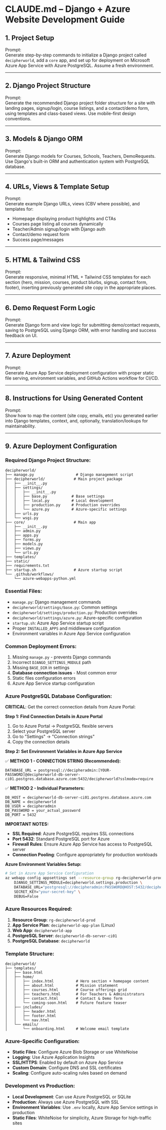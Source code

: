 # CLAUDE.md – Django + Azure Website Development Guide

## 1. Project Setup
Prompt:  
Generate step-by-step commands to initialize a Django project called `decipherworld`, add a `core` app, and set up for deployment on Microsoft Azure App Service with Azure PostgreSQL. Assume a fresh environment.

---

## 2. Django Project Structure
Prompt:  
Generate the recommended Django project folder structure for a site with landing pages, signup/login, course listings, and a contact/demo form, using templates and class-based views. Use mobile-first design conventions.

---

## 3. Models & Django ORM
Prompt:  
Generate Django models for Courses, Schools, Teachers, DemoRequests. Use Django's built-in ORM and authentication system with PostgreSQL database.

---

## 4. URLs, Views & Template Setup
Prompt:  
Generate example Django URLs, views (CBV where possible), and templates for:  
- Homepage displaying product highlights and CTAs  
- Courses page listing all courses dynamically  
- Teacher/Admin signup/login with Django auth  
- Contact/demo request form  
- Success page/messages

---

## 5. HTML & Tailwind CSS
Prompt:  
Generate responsive, minimal HTML + Tailwind CSS templates for each section (hero, mission, courses, product blurbs, signup, contact form, footer), inserting previously generated site copy in the appropriate places.

---

## 6. Demo Request Form Logic
Prompt:  
Generate Django form and view logic for submitting demo/contact requests, saving to PostgreSQL using Django ORM, with error handling and success feedback on UI.

---

## 7. Azure Deployment
Prompt:  
Generate Azure App Service deployment configuration with proper static file serving, environment variables, and GitHub Actions workflow for CI/CD.

---

## 8. Instructions for Using Generated Content
Prompt:  
Show how to map the content (site copy, emails, etc) you generated earlier into Django templates, context, and, optionally, translation/lookups for maintainability.

---

## 9. Azure Deployment Configuration

### Required Django Project Structure:
```
decipherworld/
├── manage.py                   # Django management script
├── decipherworld/             # Main project package  
│   ├── __init__.py
│   ├── settings/
│   │   ├── __init__.py
│   │   ├── base.py           # Base settings
│   │   ├── local.py          # Local development
│   │   ├── production.py     # Production overrides
│   │   └── azure.py          # Azure-specific settings
│   ├── urls.py
│   └── wsgi.py
├── core/                      # Main app
│   ├── __init__.py
│   ├── admin.py
│   ├── apps.py
│   ├── forms.py
│   ├── models.py
│   ├── views.py
│   └── urls.py
├── templates/
├── static/
├── requirements.txt
├── startup.sh                 # Azure startup script
└── .github/workflows/
    └── azure-webapps-python.yml
```

### Essential Files:
- `manage.py`: Django management commands
- `decipherworld/settings/base.py`: Common settings
- `decipherworld/settings/production.py`: Production overrides
- `decipherworld/settings/azure.py`: Azure-specific configuration
- `startup.sh`: Azure App Service startup script
- Proper `INSTALLED_APPS` and middleware configuration
- Environment variables in Azure App Service configuration

### Common Deployment Errors:
1. Missing `manage.py` - prevents Django commands
2. Incorrect `DJANGO_SETTINGS_MODULE` path
3. Missing `BASE_DIR` in settings
4. **Database connection issues** - Most common error
5. Static files configuration errors
6. Azure App Service startup configuration

### Azure PostgreSQL Database Configuration:

**CRITICAL**: Get the correct connection details from Azure Portal:

**Step 1: Find Connection Details in Azure Portal**
1. Go to Azure Portal → PostgreSQL flexible servers
2. Select your PostgreSQL server
3. Go to "Settings" → "Connection strings"
4. Copy the connection details

**Step 2: Set Environment Variables in Azure App Service**

✅ **METHOD 1 - CONNECTION STRING (Recommended):**
```
DATABASE_URL = postgresql://decipheradmin:[YOUR-PASSWORD]@decipherworld-db-server-ci01.postgres.database.azure.com:5432/decipherworld?sslmode=require
```

✅ **METHOD 2 - Individual Parameters:**
```
DB_HOST = decipherworld-db-server-ci01.postgres.database.azure.com
DB_NAME = decipherworld
DB_USER = decipheradmin
DB_PASSWORD = your_actual_password
DB_PORT = 5432
```

**IMPORTANT NOTES:**
- **SSL Required**: Azure PostgreSQL requires SSL connections
- **Port 5432**: Standard PostgreSQL port for Azure
- **Firewall Rules**: Ensure Azure App Service has access to PostgreSQL server
- **Connection Pooling**: Configure appropriately for production workloads

**Azure Environment Variables Setup:**
```bash
# Set in Azure App Service Configuration
az webapp config appsettings set --resource-group rg-decipherworld-prod --name decipherworld-app --settings \
    DJANGO_SETTINGS_MODULE=decipherworld.settings.production \
    DATABASE_URL="postgresql://decipheradmin:PASSWORD@HOST:5432/decipherworld?sslmode=require" \
    SECRET_KEY="your-secret-key" \
    DEBUG=False
```

### Azure Resources Required:
1. **Resource Group**: `rg-decipherworld-prod`
2. **App Service Plan**: `decipherworld-app-plan` (Linux)
3. **Web App**: `decipherworld-app`
4. **PostgreSQL Server**: `decipherworld-db-server-ci01`
5. **PostgreSQL Database**: `decipherworld`

### Template Structure:
```
decipherworld/
├── templates/
│   ├── base.html
│   ├── home/
│   │   ├── index.html          # Hero section + homepage content
│   │   ├── about.html          # Mission statement
│   │   ├── courses.html        # Course offerings grid
│   │   ├── teachers.html       # For Teachers & Administrators
│   │   ├── contact.html        # Contact & Demo form
│   │   └── coming-soon.html    # Future feature teaser
│   ├── includes/
│   │   ├── header.html
│   │   ├── footer.html
│   │   └── nav.html
│   └── emails/
│       └── onboarding.html     # Welcome email template
```

### Azure-Specific Configuration:
- **Static Files**: Configure Azure Blob Storage or use WhiteNoise
- **Logging**: Use Azure Application Insights
- **SSL/HTTPS**: Enabled by default on Azure App Service
- **Custom Domain**: Configure DNS and SSL certificates
- **Scaling**: Configure auto-scaling rules based on demand

### Development vs Production:
- **Local Development**: Can use Azure PostgreSQL or SQLite
- **Production**: Always use Azure PostgreSQL with SSL
- **Environment Variables**: Use `.env` locally, Azure App Service settings in production
- **Static Files**: WhiteNoise for simplicity, Azure Storage for high-traffic sites